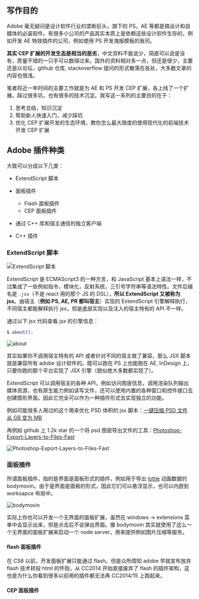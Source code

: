 ## 写作目的

Adobe 毫无疑问是设计软件行业的垄断巨头，旗下的 PS，AE 等都是搞设计和自媒体的必装软件。有很多小公司的产品其实本质上是依赖这些设计软件生存的，例如开发 AE 特效插件的公司，例如使用 PS 开发海报模板的我司。

**其实 CEP 扩展的开发生态是相当的恶劣**，中文资料不能说少，简直可以说是没有，质量不错的一只手可以数得过来。国外的资料相对多一点，但还是很少，主要还是以论坛，github 仓库, stackoverflow 提问的形式散落在各处，大多数文章的内容也很浅。

笔者将近一年时间的主要工作就是为 AE 和 PS 开发 CEP 扩展，各上线了一个扩展。踩过很多坑，也有很多的技术沉淀。我写这一系列的主要目的在于：

1. 思考总结，知识沉淀
2. 帮助新人快速入门，减少踩坑
3. 优化 CEP 扩展开发的生态环境，教你怎么最大限度的使用现代化的前端技术开发 CEP 扩展

## Adobe 插件种类

大致可以分成以下几类：

- ExtendScript 脚本
- 面板插件

  - Flash 面板插件
  - CEP 面板插件

- 通过 C++ 库和宿主通信的独立客户端
- C++ 插件

### ExtendScript 脚本

![ExtendScript 脚本](https://s2.loli.net/2022/04/25/kjoIGRTEpc29g8u.png)

ExtendScript 是 ECMAScript3 的一种方言，和 JavaScript 基本上语法一样，不过集成了一些例如指令，模块化，反射系统，三引号字符串等语法特性。文件后缀名是 `.jsx`（不是 react 用的那个 JS 的 DSL），**所以 ExtendScript 又被称为 jsx**。由宿主（**例如 PS, AE, PR 都叫宿主**）实现的 ExtendScript 引擎解释执行，不同宿主都能解释执行 jsx，但是底层实现以及注入的宿主特有的 API 不一样。

通过以下 jsx 代码查看 jsx 的引擎信息：

```javascript
$.about();
```

![about](https://s2.loli.net/2022/04/25/XweDa6QH7kGTF1R.png)

其实如果你不调用宿主特有的 API 或者针对不同的宿主做了兼容，那么 JSX 脚本就是兼容所有 adobe 设计软件的。既可以跑在 PS 上也能跑在 AE, InDesign 上，只要你跑的那个平台实现了 JSX 引擎（貌似绝大多数都实现了）。

ExtendScript 可以调用宿主的各种 API，例如访问图层信息，调用渲染队列输出媒体资源，也有原生能力例如读写文件，还可以使用内置的各种窗口和控件接口去创建图形界面。因此它完全可以作为一种插件形式去实现独立的功能。

例如可能很多人用过的这个用来优化 PSD 体积的 jsx 脚本：[一键压缩 PSD 文件从 GB 变为 MB](https://github.com/julysohu/photoshop_deep_cleaner)

再例如 github 上 1.2k star 的一个将 psd 图层导出文件的工具：[Photoshop-Export-Layers-to-Files-Fast](https://github.com/antipalindrome/Photoshop-Export-Layers-to-Files-Fast)

![Photoshop-Export-Layers-to-Files-Fast](https://s2.loli.net/2022/04/25/LosJhwSniUVQvrc.png)

### 面板插件

所谓面板插件，指的是界面是面板形式的插件，例如用于导出 [lottie](https://airbnb.io/lottie) 动画数据的 bodymovin。由于是界面是面板的形式，因此它们可以悬浮显示，也可以内嵌到 worksapce 布局中。

![bodymovin](https://s2.loli.net/2022/04/25/dZxuoPXQzYhBHNE.gif)

实际上你也可以开发一个无界面的面板扩展，虽然在 windows -> extensions 菜单中会显示出来，但是点击后不会弹出界面。像 bodymovin 其实就使用了这么一个无界面的面板扩展来启动一个 node server，用来提供例如图片压缩等服务。

#### flash 面板插件

在 CS6 以前，开发面板扩展只能通过 flash。但是众所周知 adobe 早就宣布放弃 flash 技术转投 html 的怀抱，从 CC2014 开始直接废弃了 flash 的插件架构，这也是为什么你看到很多以前用的插件都无法再 CC2014/15 上跑起来。

#### CEP 面板插件
